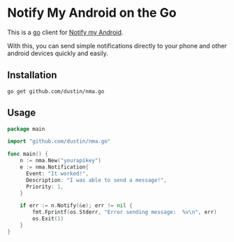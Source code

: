# Notify My Android on the Go

This is a [go][go] client for [Notify my Android][NMA].

With this, you can send simple notifications directly to your phone
and other android devices quickly and easily.

## Installation

`go get github.com/dustin/nma.go`

## Usage

```go
package main

import "github.com/dustin/nma.go"

func main() {
    n := nma.New("yourapikey")
    e := nma.Notification{
      Event: "It worked!",
      Description: "I was able to send a message!",
      Priority: 1,
    }

	if err := n.Notify(&e); err != nil {
		fmt.Fprintf(os.Stderr, "Error sending message:  %v\n", err)
		os.Exit(1)
	}
}
```

[go]: http://golang.org/
[NMA]: http://www.notifymyandroid.com/
